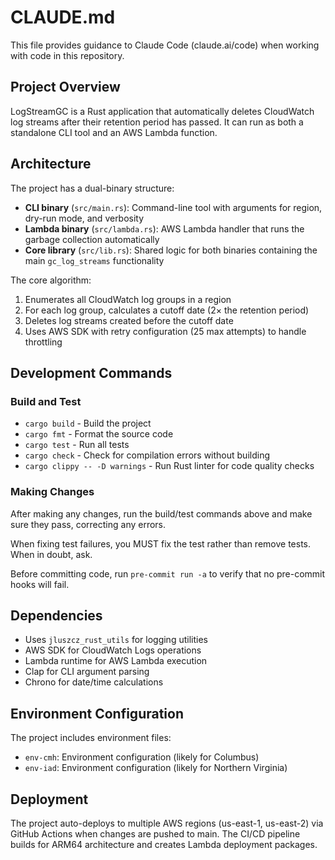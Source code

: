 # CLAUDE.md

This file provides guidance to Claude Code (claude.ai/code) when working with code in this repository.

## Project Overview

LogStreamGC is a Rust application that automatically deletes CloudWatch log streams after their retention period has
passed. It can run as both a standalone CLI tool and an AWS Lambda function.

## Architecture

The project has a dual-binary structure:

- **CLI binary** (`src/main.rs`): Command-line tool with arguments for region, dry-run mode, and verbosity
- **Lambda binary** (`src/lambda.rs`): AWS Lambda handler that runs the garbage collection automatically
- **Core library** (`src/lib.rs`): Shared logic for both binaries containing the main `gc_log_streams` functionality

The core algorithm:

1. Enumerates all CloudWatch log groups in a region
2. For each log group, calculates a cutoff date (2× the retention period)
3. Deletes log streams created before the cutoff date
4. Uses AWS SDK with retry configuration (25 max attempts) to handle throttling

## Development Commands

### Build and Test

- `cargo build` - Build the project
- `cargo fmt` - Format the source code
- `cargo test` - Run all tests
- `cargo check` - Check for compilation errors without building
- `cargo clippy -- -D warnings` - Run Rust linter for code quality checks

### Making Changes

After making any changes, run the build/test commands above and make sure they pass, correcting any errors.

When fixing test failures, you MUST fix the test rather than remove tests. When in doubt, ask.

Before committing code, run `pre-commit run -a` to verify that no pre-commit hooks will fail.

## Dependencies

- Uses `jluszcz_rust_utils` for logging utilities
- AWS SDK for CloudWatch Logs operations
- Lambda runtime for AWS Lambda execution
- Clap for CLI argument parsing
- Chrono for date/time calculations

## Environment Configuration

The project includes environment files:

- `env-cmh`: Environment configuration (likely for Columbus)
- `env-iad`: Environment configuration (likely for Northern Virginia)

## Deployment

The project auto-deploys to multiple AWS regions (us-east-1, us-east-2) via GitHub Actions when changes are pushed to
main. The CI/CD pipeline builds for ARM64 architecture and creates Lambda deployment packages.
